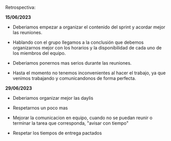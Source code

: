 Retrospectiva:

**15/06/2023**

- Deberiamos empezar a organizar el contenido del sprint y acordar mejor las reuniones.

- Hablando con el grupo llegamos a la conclusión que debemos organizarnos mejor con los horarios y la disponibilidad de cada uno de los miembros del equipo.

- Deberiamos ponernos mas serios durante las reuniones.

- Hasta el momento no tenemos inconvenientes al hacer el trabajo, ya que venimos trabajando y comunicandonos de forma perfecta.

**29/06/2023**

- Deberiamos organizar mejor las daylis

- Respetarnos un poco mas

- Mejorar la comunicacion en equipo, cuando no se puedan reunir o terminar la tarea que corresponda, "avisar con tiempo"

- Respetar los tiempos de entrega pactados